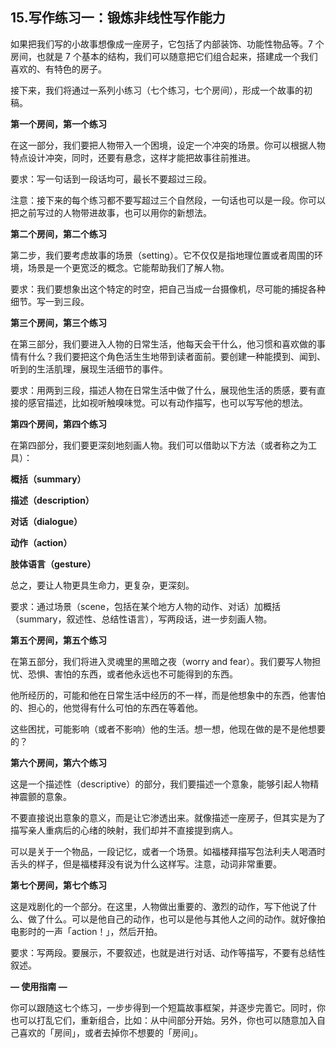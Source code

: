 ## 15.写作练习一：锻炼非线性写作能力
如果把我们写的小故事想像成一座房子，它包括了内部装饰、功能性物品等。7 个房间，也就是 7 个基本的结构，我们可以随意把它们组合起来，搭建成一个我们喜欢的、有特色的房子。


接下来，我们将通过一系列小练习（七个练习，七个房间），形成一个故事的初稿。


**第一个房间，第一个练习**


在这一部分，我们要把人物带入一个困境，设定一个冲突的场景。你可以根据人物特点设计冲突，同时，还要有悬念，这样才能把故事往前推进。


要求：写一句话到一段话均可，最长不要超过三段。


注意：接下来的每个练习都不要写超过三个自然段，一句话也可以是一段。你可以把之前写过的人物带进故事，也可以用你的新想法。


**第二个房间，第二个练习**


第二步，我们要考虑故事的场景（setting）。它不仅仅是指地理位置或者周围的环境，场景是一个更宽泛的概念。它能帮助我们了解人物。


要求：我们要想象出这个特定的时空，把自己当成一台摄像机，尽可能的捕捉各种细节。写一到三段。


**第三个房间，第三个练习**


在第三部分，我们要进入人物的日常生活，他每天会干什么，他习惯和喜欢做的事情有什么？我们要把这个角色活生生地带到读者面前。要创建一种能摸到、闻到、听到的生活肌理，展现生活细节的事件。


要求：用两到三段，描述人物在日常生活中做了什么，展现他生活的质感，要有直接的感官描述，比如视听触嗅味觉。可以有动作描写，也可以写写他的想法。


**第四个房间，第四个练习**


在第四部分，我们要更深刻地刻画人物。我们可以借助以下方法（或者称之为工具）：


**概括（summary）**


**描述（description）**


**对话（dialogue）**


**动作（action）**


**肢体语言（gesture）**


总之，要让人物更具生命力，更复杂，更深刻。


要求：通过场景（scene，包括在某个地方人物的动作、对话）加概括（summary，叙述性、总结性语言），写两段话，进一步刻画人物。


**第五个房间，第五个练习**


在第五部分，我们将进入灵魂里的黑暗之夜（worry and fear）。我们要写人物担忧、恐惧、害怕的东西，或者他永远也不可能得到的东西。


他所经历的，可能和他在日常生活中经历的不一样，而是他想象中的东西，他害怕的、担心的，他觉得有什么可怕的东西在等着他。


这些困扰，可能影响（或者不影响）他的生活。想一想，他现在做的是不是他想要的？


**第六个房间，第六个练习**


这是一个描述性（descriptive）的部分，我们要描述一个意象，能够引起人物精神震颤的意象。


不要直接说出意象的意义，而是让它渗透出来。就像描述一座房子，但其实是为了描写亲人重病后的心绪的映射，我们却并不直接提到病人。


可以是关于一个物品，一段记忆，或者一个场景。如福楼拜描写包法利夫人喝酒时舌头的样子，但是福楼拜没有说为什么这样写。注意，动词非常重要。


**第七个房间，第七个练习**


这是戏剧化的一个部分。在这里，人物做出重要的、激烈的动作，写下他说了什么、做了什么。可以是他自己的动作，也可以是他与其他人之间的动作。就好像拍电影时的一声「action！」，然后开拍。 


要求：写两段。要展示，不要叙述，也就是进行对话、动作等描写，不要有总结性叙述。


**— 使用指南 —**


你可以跟随这七个练习，一步步得到一个短篇故事框架，并逐步完善它。同时，你也可以打乱它们，重新组合，比如：从中间部分开始。另外，你也可以随意加入自己喜欢的「房间」，或者去掉你不想要的「房间」。

